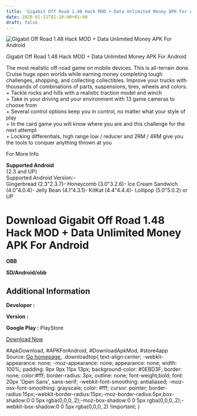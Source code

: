 ```yaml
---
title: 'Gigabit Off Road 1.48 Hack MOD + Data Unlimited Money APK For Android'
date: 2020-01-31T02:28:00+01:00
draft: false
---
```


![Gigabit Off Road 1.48 Hack MOD + Data Unlimited Money APK For Android](https://i0.wp.com/apkhome.net/wp-content/uploads/2017/04/Gigabit-Off-Road-1.48.png "Gigabit Off Road 1.48 Hack MOD + Data Unlimited Money APK For Android")

  

Gigabit Off Road 1.48 Hack MOD + Data Unlimited Money APK For Android

The most realistic off-road game on mobile devices. This is all-terrain done.  
Cruise huge open worlds while earning money completing tough challenges, shopping, and collecting collectibles. Improve your trucks with thousands of combinations of parts, suspensions, tires, wheels and colors.  
\+ Tackle rocks and hills with a realistic traction model and winch  
\+ Take in your driving and your environment with 13 game cameras to choose from  
\+ Several control options keep you in control, no matter what your style of play  
\+ In the card game you will know where you are and this challenge for the next attempt  
\+ Locking differentials, high range low / reducer and 2RM / 4RM give you the tools to conquer anything thrown at you

For More Info

**Supported Android**  
{2.3 and UP}  
Supported Android Version:-  
Gingerbread (2.3"2.3.7)- Honeycomb (3.0"3.2.6)- Ice Cream Sandwich (4.0"4.0.4)- Jelly Bean (4.1"4.3.1)- KitKat (4.4"4.4.4)- Lollipop (5.0"5.0.2) or UP

Download Gigabit Off Road 1.48 Hack MOD + Data Unlimited Money APK For Android
==============================================================================

**OBB**

**SD/Android/obb**

Additional Information
----------------------

**Developer :**

**Version :**

**Google Play :** PlayStore

  

[Download Now](https://store4app.co/post/gigabit-off-road-1-48-hack-mod-data-unlimited-money-apk-for-android_1573671020)

  
#ApkDownload, #APKForAndroid, #DownloadApkMod, #store4app  
Source: [Go homepage.](https://store4app.co/post/gigabit-off-road-1-48-hack-mod-data-unlimited-money-apk-for-android_1573671020) .downloadtop{ text-align:center; -webkit-appearance: none; -moz-appearance: none; appearance: none; width: 100%; padding: 9px 9px 11px 13px; background-color: #0EBD3F; border: none; color:#fff; border-radius: 3px; outline: none; font-weight;bold; font: 20px 'Open Sans', sans-serif; -webkit-font-smoothing: antialiased; -moz-osx-font-smoothing: grayscale; color: #fff; cursor: pointer; border-radius:15px;-webkit-border-radius:15px;-moz-border-radius:5px;box-shadow:0 0 5px rgba(0,0,0,.2);-moz-box-shadow:0 0 5px rgba(0,0,0,.2);-webkit-box-shadow:0 0 5px rgba(0,0,0,.2) !important; }